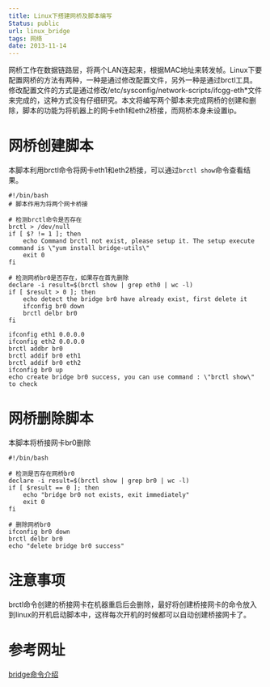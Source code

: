 ```yaml
---
title: Linux下搭建网桥及脚本编写
Status: public
url: linux_bridge
tags: 网络
date: 2013-11-14
---
```


网桥工作在数据链路层，将两个LAN连起来，根据MAC地址来转发帧。Linux下要配置网桥的方法有两种，一种是通过修改配置文件，另外一种是通过brctl工具。修改配置文件的方式是通过修改/etc/sysconfig/network-scripts/ifcgg-eth*文件来完成的，这种方式没有仔细研究。本文将编写两个脚本来完成网桥的创建和删除，脚本的功能为将机器上的网卡eth1和eth2桥接，而网桥本身未设置ip。

# 网桥创建脚本
本脚本利用brctl命令将网卡eth1和eth2桥接，可以通过`brctl show`命令查看结果。
```
#!/bin/bash
# 脚本作用为将两个网卡桥接

# 检测brctl命令是否存在
brctl > /dev/null
if [ $? != 1 ]; then
	echo Command brctl not exist, please setup it. The setup execute command is \"yum install bridge-utils\"
	exit 0
fi

# 检测网桥br0是否存在，如果存在首先删除
declare -i result=$(brctl show | grep eth0 | wc -l)
if [ $result > 0 ]; then
	echo detect the bridge br0 have already exist, first delete it	
	ifconfig br0 down
	brctl delbr br0
fi

ifconfig eth1 0.0.0.0
ifconfig eth2 0.0.0.0
brctl addbr br0
brctl addif br0 eth1
brctl addif br0 eth2
ifconfig br0 up
echo create bridge br0 success, you can use command : \"brctl show\" to check
```

# 网桥删除脚本
本脚本将桥接网卡br0删除
```
#!/bin/bash

# 检测是否存在网桥br0
declare -i result=$(brctl show | grep br0 | wc -l)
if [ $result == 0 ]; then
	echo "bridge br0 not exists, exit immediately"
	exit 0
fi

# 删除网桥br0
ifconfig br0 down
brctl delbr br0
echo "delete bridge br0 success"
```

# 注意事项
brctl命令创建的桥接网卡在机器重启后会删除，最好将创建桥接网卡的命令放入到linux的开机启动脚本中，这样每次开机的时候都可以自动创建桥接网卡了。

# 参考网址
[bridge命令介绍](http://www.linuxfoundation.org/collaborate/workgroups/networking/bridge)


